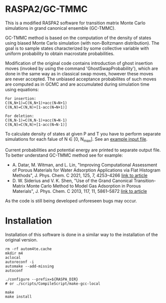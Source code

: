 RASPA2/GC-TMMC
======

This is a modified RASPA2 software for transition matrix Monte Carlo simulations in grand canonical ensemble (GC-TMMC). 

GC-TMMC method is based on the computation of the density of states using biased Monte Carlo simulation (with non-Boltzmann distribution). The goal is to sample states characterized by some collective variable with uniform probability to obtain macrostate probabilities. 

Modification of the original code contains introduction of ghost insertion moves (invoked by using the command 'GhostSwapProbability'), which are done in the same way as in classical swap moves, however these moves are never accepted. The unbiased acceptance probabilites of such moves are computed as in GCMC and are accumulated during simulation time using equations:  

```
For insertion:
C(N,N+1)=C(N,N+1)+acc(N→N+1)
C(N,N)=C(N,N)+[1-acc(N→N+1)]

For deletion:
C(N,N-1)=C(N,N-1)+acc(N→N-1)
C(N,N)=C(N,N)+[1-acc(N→N-1)]
```

To calculate density of states at given P and T you have to perform separate simulations for each falue of N ∈ \[0, N<sub>max</sub>\]. See an [example input file]([https://github.com/b-mazur/asaf/blob/main/example/raspa_input/MOF-303/simulation.input). 

Current probabilities and potential energy are printed to separate output file. To better understand GC-TMMC method see for example:

* A. Datar, M. Witman, and L. Lin, "Improving Computational Assessment of Porous Materials for Water Adsorption Applications via Flat Histogram Methods", J. Phys. Chem. C 2021, 125, 7, 4253–4266
[link to article](https://doi.org/10.1021/acs.jpcc.0c11082)
* D. W. Siderius and V. K. Shen, "Use of the Grand Canonical Transition-Matrix Monte Carlo Method to Model Gas Adsorption in Porous Materials", J. Phys. Chem. C 2013, 117, 11, 5861–5872
[link to article](https://doi.org/10.1021/jp400480q)

As the code is still being developed unforeseen bugs may occur. 

Installation
============

Installation of this software is done in a similar way to the installation of the original version.

```
rm -rf autom4te.cache  
mkdir m4  
aclocal  
autoreconf -i  
automake --add-missing  
autoconf  

./configure --prefix=${RASPA_DIR}  
# or ./scripts/CompileScript/make-gcc-local  

make  
make install  
```

